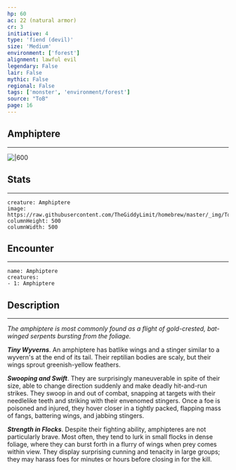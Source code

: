 ```yaml
---
hp: 60
ac: 22 (natural armor)
cr: 3
initiative: 4
type: 'fiend (devil)'    
size: 'Medium'
environment: ['forest']
alignment: lawful evil
legendary: False
lair: False
mythic: False
regional: False
tags: ['monster', 'environment/forest']
source: "ToB"
page: 16
---
```


## Amphiptere
---

![|600](https://raw.githubusercontent.com/TheGiddyLimit/homebrew/master/_img/ToB/Amphiptere.webp)

## Stats
---

```statblock
creature: Amphiptere
image: https://raw.githubusercontent.com/TheGiddyLimit/homebrew/master/_img/ToB/token/Amphiptere.png
columnHeight: 500
columnWidth: 500
```

## Encounter
---

```encounter-table
name: Amphiptere
creatures:
- 1: Amphiptere
```

## Description
---
_The amphiptere is most commonly found as a flight of gold-crested, bat-winged serpents bursting from the foliage._

**_Tiny Wyverns_**. An amphiptere has batlike wings and a stinger similar to a wyvern's at the end of its tail. Their reptilian bodies are scaly, but their wings sprout greenish-yellow feathers.

**_Swooping and Swift_**. They are surprisingly maneuverable in spite of their size, able to change direction suddenly and make deadly hit-and-run strikes. They swoop in and out of combat, snapping at targets with their needlelike teeth and striking with their envenomed stingers. Once a foe is poisoned and injured, they hover closer in a tightly packed, flapping mass of fangs, battering wings, and jabbing stingers.

**_Strength in Flocks_**. Despite their fighting ability, amphipteres are not particularly brave. Most often, they tend to lurk in small flocks in dense foliage, where they can burst forth in a flurry of wings when prey comes within view. They display surprising cunning and tenacity in large groups; they may harass foes for minutes or hours before closing in for the kill.






